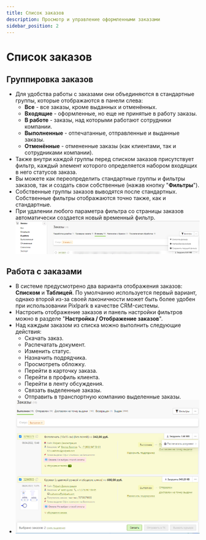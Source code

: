 ```yaml
---
title: Список заказов
description: Просмотр и управление оформленными заказами
sidebar_position: 2
---
```


# Список заказов

## Группировка заказов
* Для удобства работы с заказами они объединяются в стандартные группы, которые отображаются в панели слева:
    + __Все__ - все заказы, кроме выданных и отменённых.
    + __Входящие__ - оформленные, но еще не принятые в работу заказы.
    + __В работе__ - заказы, над которыми работают сотрудники компании.
    + __Выполненные__ - отпечатанные, отправленные и выданные заказы.
    + __Отменённые__ - отмененные заказы (как клиентами, так и сотрудниками компании).
* Также внутри каждой группы перед списком заказов присутствует фильтр, каждый элемент которого определяется набором входящих в него статусов заказа.
 * Вы можете как переопределить стандартные группы и фильтры заказов, так и создать свои собственные (нажав кнопку "__Фильтры__").
* Собственные группы заказов выводятся после стандартных. Собственные фильтры отображаются точно также, как и стандартные.
* При удалении любого параметра фильтра со страницы заказов автоматически создается новый временный фильтр.
![](../_media/order/order-group.png ':size=80%')

## Работа с заказами
* В системе предусмотрено два варианта отображения заказов: __Списком__ и __Таблицей__. По умолчанию используется первый вариант, однако второй из-за своей лаконичности может быть более удобен при использовании Pixlpark в качестве CRM-системы. 
* Настроить отображение заказов и панель настройки фильтров можно в разделе "__Настройка / Отображение заказов__".
* Над каждым заказом из списка можно выполнить следующие действия:
    + Скачать заказ.
    + Распечатать документ.
    + Изменить статус.
    + Назначить подрядчика.
    + Просмотреть обложку.
    + Перейти в карточку заказа.
    + Перейти в профиль клиента.
    + Перейти в ленту обсуждения.
    + Связать выделенные заказы.
    + Отправить в транспортную компанию выделенные заказы.
* ![](../_media/order/order-list.png)
